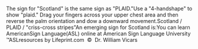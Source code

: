 The sign for "Scotland" is the same sign as "PLAID."Use a "4-handshape" to show "plaid." Drag your 
	fingers across your upper chest area and then reverse the palm orientation 
	and dow a downward movement.Scotland / PLAID / "criss-cross stripes"An emerging sign for Scotland is:You can learn AmericanSign 
		Language(ASL) online at American Sign Language University ™ASLresources 
		by Lifeprint.com  ©  Dr. William Vicars